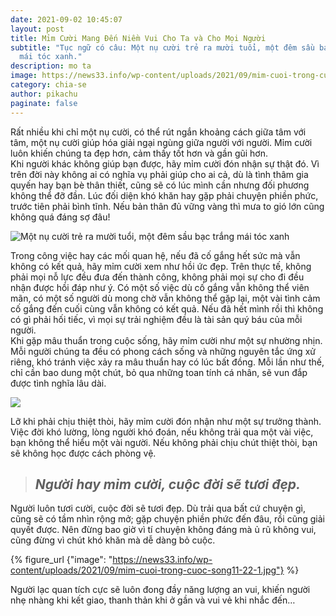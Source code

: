 ```yaml
---
date: 2021-09-02 10:45:07
layout: post
title: Mỉm Cười Mang Đến Niềm Vui Cho Ta và Cho Mọi Người
subtitle: "Tục ngữ có câu: Một nụ cười trẻ ra mười tuổi, một đêm sầu bạc trắng
  mái tóc xanh."
description: mo ta
image: https://news33.info/wp-content/uploads/2021/09/mim-cuoi-trong-cuoc-song-giup-ban-tre-hon-dang-yeu-hon.png
category: chia-se
author: pikachu
paginate: false
---
```

Rất nhiều khi chỉ một nụ cười, có thể rút ngắn khoảng cách giữa tâm với tâm, một nụ cười giúp hóa giải ngại ngùng giữa người với người. Mỉm cười luôn khiến chúng ta đẹp hơn, cảm thấy tốt hơn và gần gũi hơn.\
Khi người khác không giúp bạn được, hãy mỉm cười đón nhận sự thật đó. Vì trên đời này không ai có nghĩa vụ phải giúp cho ai cả, dù là tình thâm gia quyến hay bạn bè thân thiết, cũng sẽ có lúc mình cần nhưng đối phương không thể đỡ đần. Lúc đối diện khó khăn hay gặp phải chuyện phiền phức, trước tiên phải bình tĩnh. Nếu bản thân đủ vững vàng thì mưa to gió lớn cũng không quá đáng sợ đâu!

![Một nụ cười trẻ ra mười tuổi, một đêm sầu bạc trắng mái tóc xanh](https://news33.info/wp-content/uploads/2021/09/nu-cuoi-con-gai.jpg "Một nụ cười trẻ ra mười tuổi, một đêm sầu bạc trắng mái tóc xanh")

Trong công việc hay các mối quan hệ, nếu đã cố gắng hết sức mà vẫn không có kết quả, hãy mỉm cười xem như hồi ức đẹp. Trên thực tế, không phải mọi nỗ lực đều đưa đến thành công, không phải mọi sự cho đi đều nhận được hồi đáp như ý. Có một số việc dù cố gắng vẫn không thể viên mãn, có một số người dù mong chờ vẫn không thể gặp lại, một vài tình cảm cố gắng đến cuối cùng vẫn không có kết quả. Nếu đã hết mình rồi thì không có gì phải hối tiếc, vì mọi sự trải nghiệm đều là tài sản quý báu của mỗi người.\
Khi gặp mâu thuẩn trong cuộc sống, hãy mỉm cười như một sự nhường nhịn. Mỗi người chúng ta đều có phong cách sống và những nguyên tắc ứng xử riêng, khó tránh việc xảy ra mâu thuẩn hay có lúc bất đồng. Mỗi lần như thế, chỉ cần bao dung một chút, bỏ qua những toan tính cá nhân, sẽ vun đắp được tình nghĩa lâu dài.

![](https://news33.info/wp-content/uploads/2021/09/nho-nhe-khi-ban-cuoi-ca-the-gioi-se-mim-cuoi-voi-ban.jpg)

Lỡ khi phải chịu thiệt thòi, hãy mỉm cười đón nhận như một sự trưởng thành. Việc đời khó lường, lòng người khó đoán, nếu không trải qua một vài việc, bạn không thể hiểu một vài người. Nếu không phải chịu chút thiệt thòi, bạn sẽ không học được cách phòng vệ.

> ## *Người hay mỉm cười, cuộc đời sẽ tươi đẹp.*

Người luôn tươi cười, cuộc đời sẽ tươi đẹp. Dù trải qua bất cứ chuyện gì, cũng sẽ có tầm nhìn rộng mở; gặp chuyện phiền phức đến đâu, rồi cũng giải quyết được. Nên đừng bao giờ vì tí chuyện không đáng mà ủ rũ không vui, cũng đừng vì chút khó khăn mà dễ dàng bỏ cuộc.

{% figure_url {"image": "https://news33.info/wp-content/uploads/2021/09/mim-cuoi-trong-cuoc-song11-22-1.jpg"} %}

Người lạc quan tích cực sẽ luôn đong đầy năng lượng an vui, khiến người nhẹ nhàng khi kết giao, thanh thản khi ở gần và vui vẻ khi nhắc đến…